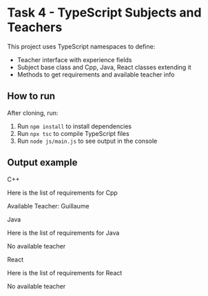 # Task 4 - TypeScript Subjects and Teachers

This project uses TypeScript namespaces to define:

- Teacher interface with experience fields
- Subject base class and Cpp, Java, React classes extending it
- Methods to get requirements and available teacher info

## How to run

After cloning, run:

1. Run `npm install` to install dependencies
2. Run `npx tsc` to compile TypeScript files
3. Run `node js/main.js` to see output in the console

## Output example

C++

Here is the list of requirements for Cpp

Available Teacher: Guillaume

Java

Here is the list of requirements for Java

No available teacher

React

Here is the list of requirements for React

No available teacher
